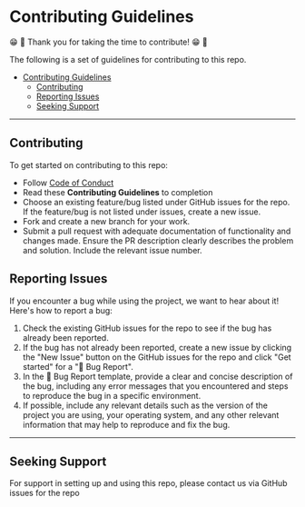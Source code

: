# Contributing Guidelines

😁 🎉 Thank you for taking the time to contribute! 😁 🎉

The following is a set of guidelines for contributing to this repo.

- [Contributing Guidelines](#contributing-guidelines)
  - [Contributing](#contributing)
  - [Reporting Issues](#reporting-issues)
  - [Seeking Support](#seeking-support)

---

## Contributing

To get started on contributing to this repo:

- Follow [Code of Conduct](https://www.contributor-covenant.org/version/2/1/code_of_conduct/)
- Read these **Contributing Guidelines** to completion
- Choose an existing feature/bug listed under GitHub issues for the repo. If the
  feature/bug is not listed under issues, create a new issue.
- Fork and create a new branch for your work.
- Submit a pull request with adequate documentation of functionality and changes made. Ensure the PR description clearly
describes the problem and solution. Include the relevant issue number.

## Reporting Issues

If you encounter a bug while using the project, we want to hear about it! Here's how to report a bug:

  1. Check the existing GitHub issues for the repo to see if the bug has already been
   reported.
  2. If the bug has not already been reported, create a new issue by clicking the "New Issue" button on the GitHub issues for the repo and click "Get started" for a "🐞 Bug Report".
  3. In the 🐞 Bug Report template, provide a clear and concise description of the bug, including any error messages
   that you encountered and steps to reproduce the bug in a specific environment.
  4. If possible, include any relevant details such as the version of the project you are using, your operating system,
   and any other relevant information that may help to reproduce and fix the bug.

---

## Seeking Support

For support in setting up and using this repo, please contact us via GitHub issues for the repo
